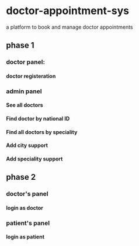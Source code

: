 # doctor-appointment-sys
a platform to book and manage doctor appointments
## phase 1

### doctor panel:
#### doctor registeration

### admin panel
#### See all doctors
#### Find doctor by national ID
#### Find all doctors by speciality
#### Add city support
#### Add speciality support  

## phase 2

### doctor's panel
#### login as doctor

### patient's panel
#### login as patient
